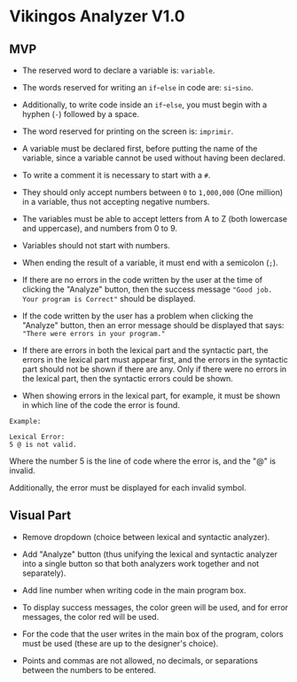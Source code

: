 # Vikingos Analyzer V1.0

## MVP

- The reserved word to declare a variable is: `variable`.

- The words reserved for writing an `if`-`else` in code are: `si`-`sino`.

- Additionally, to write code inside an `if`-`else`, you must begin with a hyphen (`-`) followed by a space.

- The word reserved for printing on the screen is: `imprimir`.

- A variable must be declared first, before putting the name of the variable, since a variable cannot be used without having been declared.

- To write a comment it is necessary to start with a `#`.

- They should only accept numbers between `0` to `1,000,000` (One million) in a variable, thus not accepting negative numbers.

- The variables must be able to accept letters from A to Z (both lowercase and uppercase), and numbers from 0 to 9.

- Variables should not start with numbers.

- When ending the result of a variable, it must end with a semicolon (`;`).

- If there are no errors in the code written by the user at the time of clicking the "Analyze" button, then the success message `"Good job. Your program is Correct"` should be displayed.

- If the code written by the user has a problem when clicking the "Analyze" button, then an error message should be displayed that says: `"There were errors in your program."`

- If there are errors in both the lexical part and the syntactic part, the errors in the lexical part must appear first, and the errors in the syntactic part should not be shown if there are any. Only if there were no errors in the lexical part, then the syntactic errors could be shown.

- When showing errors in the lexical part, for example, it must be shown in which line of the code the error is found.

```
Example:

Lexical Error:
5 @ is not valid.
```

Where the number 5 is the line of code where the error is, and the "@" is invalid.

Additionally, the error must be displayed for each invalid symbol.

## Visual Part

- Remove dropdown (choice between lexical and syntactic analyzer).

- Add "Analyze" button (thus unifying the lexical and syntactic analyzer into a single button so that both analyzers work together and not separately).

- Add line number when writing code in the main program box.

- To display success messages, the color green will be used, and for error messages, the color red will be used.

- For the code that the user writes in the main box of the program, colors must be used (these are up to the designer's choice).

- Points and commas are not allowed, no decimals, or separations between the numbers to be entered.
